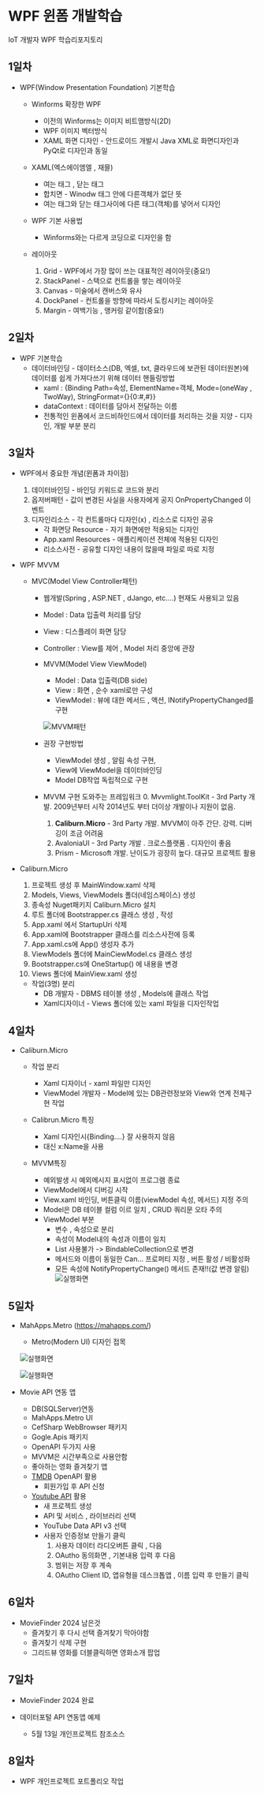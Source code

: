 # WPF 윈폼 개발학습
IoT 개발자 WPF 학습리포지토리 

## 1일차
- WPF(Window Presentation Foundation) 기본학습
    - Winforms 확장한 WPF 
        - 이전의 Winforms는 이미지 비트맴방식(2D)
        - WPF 이미지 벡터방식
        - XAML 화면 디자인 - 안드로이드 개발시 Java XML로 화면디자인과 PyQt로 디자인과 동일

    - XAML(엑스에이엠엘 , 재믈)
        - 여는 태그 <Window>, 닫는 태그 </Window>
        - 합치면 <Window /> - Winodw 태그 안에 다른객체가 없단 뜻
        - 여는 태그와 닫는 태그사이에 다른 태그(객체)를 넣어서 디자인
        

    - WPF 기본 사용법
        - Winforms와는 다르게 코딩으로 디자인을 함 


    - 레이아웃 
        1. Grid - WPF에서 가장 많이 쓰는 대표적인 레이아웃(중요!)
        2. StackPanel - 스택으로 컨트롤을 쌓는 레이아웃
        3. Canvas - 미술에서 캔버스와 유사
        4. DockPanel - 컨트롤을 방향에 따라서 도킹시키는 레이아웃
        5. Margin - 여백기능 , 앵커링 같이함(중요!)


## 2일차 
- WPF 기본학습
    - 데이터바인딩 - 데이터소스(DB, 엑셀, txt, 클라우드에 보관된 데이터원본)에 데이터를 쉽게 가져다쓰기 위해 데이터 핸들링방법
        - xaml : {Binding Path=속성, ElementName=객체, Mode=(oneWay , TwoWay), StringFormat={}{0:#,#}}
        - dataContext : 데이터를 담아서 전달하는 이름 
        - 전통적인 윈폼에서 코드비하인드에서 데이터를 처리하는 것을 지양 - 디자인, 개발 부분 분리

## 3일차
- WPF에서 중요한 개념(윈폼과 차이점)
    1. 데이터바인딩 - 바인딩 키워드로 코드와 분리
    2. 옵저버패턴 - 값이 변경된 사실을 사용자에게 공지 OnPropertyChanged 이벤트
    3. 디자인리소스 - 각 컨트롤마다 디자인(x) , 리소스로 디자인 공유
        - 각 화면당 Resource - 자기 화면에만 적용되는 디자인
        - App.xaml Resources - 애플리케이션 전체에 적용된 디자인
        - 리소스사전 - 공유할 디자인 내용이 많을때 파일로 따로 지정

- WPF MVVM
    - MVC(Model View Controller패턴)
        - 웹개발(Spring , ASP.NET , dJango, etc....) 현재도 사용되고 있음
        - Model : Data 입출력 처리를 담당
        - View : 디스플레이 화면 담당
        - Controller : View를 제어 , Model 처리 중앙에 관장

        - MVVM(Model View ViewModel)
            - Model : Data 입출력(DB side)
            - View : 화면 , 순수 xaml로만 구성
            - ViewModel : 뷰에 대한 메서드 , 액션, INotifyPropertyChanged를 구현 

            ![MVVM패턴](https://raw.githubusercontent.com/leekminxx/basic-wpf-2024/main/wpf001.png)
        
        - 권장 구현방법
            - ViewModel 생성 , 알림 속성 구현,
            - View에 ViewModel을 데이터바인딩
            - Model DB작업 독립적으로 구현 

        - MVVM 구현 도와주는 프레임워크 
            0. Mvvmlight.ToolKit - 3rd Party 개발. 2009년부터 시작 2014년도 부터 더이상 개발이나 지원이 없음.
            1. **Caliburn.Micro** - 3rd Party 개발. MVVM이 아주 간단. 강력. 디버깅이 조금 어려움
            2. AvaloniaUI - 3rd Party 개발 . 크로스플랫폼 . 디자인이 좋음
            3. Prism - Microsoft 개발. 난이도가 굉장히 높다. 대규모 프로젝트 활용

- Caliburn.Micro
    1. 프로젝트 생성 후  MainWindow.xaml 삭제
    2. Models, Views, ViewModels 폴더(네임스페이스) 생성
    3. 종속성 Nuget패키지 Caliburn.Micro 설치
    4. 루트 폴더에 Bootstrapper.cs 클래스 생성 , 작성
    5. App.xaml 에서 StartupUri 삭제
    6. App.xaml에 Bootstrapper 클래스를 리소스사전에 등록
    7. App.xaml.cs에 App() 생성자 추가
    8. ViewModels 폴더에 MainCiewModel.cs 클래스 생성 
    9. Bootstrapper.cs에 OneStartup() 에 내용을 변경
    10. Views 폴더에 MainView.xaml 생성

    - 작업(3명) 분리
        - DB 개발자 - DBMS 테이블 생성 , Models에 클래스 작업
        - Xaml디자이너 - Views 폴더에 있는 xaml 파일을 디자인작업 

## 4일차
- Caliburn.Micro
    - 작업 분리
        - Xaml 디자이너 - xaml 파일만 디자인
        - ViewModel 개발자 - Model에 있는 DB관련정보와 View와 연계 전체구현 작업

    - Calibrun.Micro 특징
        - Xaml 디자인시{Binding....} 잘 사용하지 않음
        - 대신 x:Name을 사용 

    - MVVM특징
        - 예외발생 시 예외메시지 표시없이 프로그램 종료
        - ViewModel에서 디버깅 시작
        - View.xaml 바인딩, 버튼클릭 이름(viewModel 속성, 메서드) 지정 주의 
        - Model은 DB 테이블 컬럼 이르 일치 , CRUD 쿼리문 오타 주의
        - ViewModel 부분
            - 변수 , 속성으로 분리
            - 속성이 Model내의 속성과 이름이 일치 
            - List 사용불가 -> BindableCollection으로 변경
            - 메서드와 이름이 동일한 Can... 프로퍼티 지정 , 버튼 활성 / 비활성화
            - 모든 속성에 NotifyPropertyChange() 메서드 존재!!(값 변경 알림) 
    ![실행화면](https://raw.githubusercontent.com/leekminxx/basic-wpf-2024/main/imges/wpf002.png)

## 5일차
-  MahApps.Metro (https://mahapps.com/)
    - Metro(Modern UI) 디자인 접목

     ![실행화면](https://raw.githubusercontent.com/leekminxx/basic-wpf-2024/main/imges/wpf003.png)

     ![실행화면](https://raw.githubusercontent.com/leekminxx/basic-wpf-2024/main/imges/wpf004.png)

- Movie API 연동 앱
    - DB(SQLServer)연동
    - MahApps.Metro UI
    - CefSharp WebBrowser 패키지
    - Gogle.Apis 패키지 
    - OpenAPI 두가지 사용
    - MVVM은 시간부족으로 사용안함 
    - 좋아하는 영화 즐겨찾기 앱
    - [TMDB](https://www.themoviedb.org/) OpenAPI 활용
        - 회원가입 후 API 신청
    - [Youtube API](https://console.cloud.google.com/) 활용
        - 새 프로젝트 생성
        - API 및 서비스 , 라이브러리 선택 
        - YouTube Data API v3 선택 
        - 사용자 인증정보 만들기 클릭
            1. 사용자 데이터 라디오버튼 클릭 , 다음
            2. OAutho 동의화면 , 기본내용 입력 후 다음 
            3. 범위는 저장 후 계속      
            4. OAutho Client ID, 앱유형을 데스크톱앱 , 이름 입력 후 만들기 클릭

## 6일차
- MovieFinder 2024 남은것
    - 즐겨찾기 후 다시 선택 즐겨찾기 막아야함
    - 즐겨찾기 삭제 구현
    - 그리드뷰 영화를 더블클릭하면 영화소개 팝업

## 7일차
- MovieFinder 2024 완료

- 데이터포털 API 연동앱 예제
   - 5월 13일 개인프로젝트 참조소스

## 8일차 
- WPF 개인프로젝트 포트폴리오 작업 